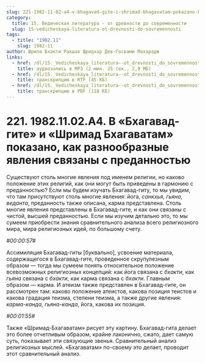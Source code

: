 ```yaml
---
slug: 221-1982-11-02-a4-v-bhagavad-gite-i-shrimad-bhagavatam-pokazano-kak-raznoobraznye-yavleniya-svyazany-s-predannostyu
category:
  title: 15. Ведическая литература - от древности до современности
  slug: 15-vedicheskaya-literatura-ot-drevnosti-do-sovremennosti
tags:
  - title: "1982.11"
    slug: 1982-11
author: Шрила Бхакти Ракшак Шридхар Дев-Госвами Махарадж
links:
  - href: /dl/15._Vedicheskaya_literatura--ot_drevnosti_do_sovremennosti/221_1982.11.02.A4_SridharMj_V_Bhagavad-gite_i_Shrimad_Bhagavatam_pokazano_kak_raznoobraznye_javlenija_svjazany_s_predannostju.mp3
    title: аудиозапись в MP3 (2 мин. 25 сек., 2,9 МБ)
  - href: /dl/15._Vedicheskaya_literatura--ot_drevnosti_do_sovremennosti/221_1982.11.02.A4_SridharMj_V_Bhagavad-gite_i_Bhagavatam_pokazano_kak_raznoobraznye_javlenija_svjazany_s_predannostju.rtf
    title: транскрипцию в RTF (45 КБ)
  - href: /dl/15._Vedicheskaya_literatura--ot_drevnosti_do_sovremennosti/221_1982.11.02.A4_SridharMj_V_Bhagavad-gite_i_Bhagavatam_pokazano_kak_raznoobraznye_javlenija_svjazany_s_predannostju.pdf
    title: транскрипцию в PDF (118 КБ)
---
```


# 221. 1982.11.02.A4. В «Бхагавад-гите» и «Шримад Бхагаватам» показано, как разнообразные явления связаны с преданностью

Существуют столь многие явления под именем религии, но каково положение этих религий, как они могут быть приведены в гармонию с преданностью? Если мы будем изучать Бхагавад-гиту, то мы увидим, что там присутствуют столь многие явления: йога, *санкхья*, *гьяна*, *веданта*, преданность также описана, карма представлена. Столь многие явления представлены в Бхагавад-гите, и как они связаны с чистой, высшей преданностью. Если мы изучим детально это, то мы сумеем приобрести знания сравнительного анализа всего религиозного мира, мира религиозных идей, по большому счету.

*#00:00:57#*

Ассимиляция Бхагавад-гиты [буквально], усвоение материала, содержащегося в Бхагавад-гите, проведенное скрупулезным образом — тогда мы сумеем понять относительное положение всевозможных религиозных концепций: как йога связана с *бхакти*, как *гьяна* связана с *бхакти*, как карма связана с *бхакти*. Главным образом — карма. И атеизм также представлен в Бхагавад-гите, он рассмотрен там: каково положение атеистов, какова позиция теистов и какова градация теизма, степени теизма, а также другие явления: *карма-канда*, *гьяна-канда*, йога, какова их позиция.

*#00:01:55#*

Также «Шримад-Бхагаватам» рисует эту картину. Бхагавад-гита делает это более отчетливым образом, крайне лаконично, сжато, дает самую суть, показывает эти связующие звенья. Сравнительный анализ религиозных мыслей. «Бхагаватам» по-своему это делает, проводит этот сравнительный анализ.

